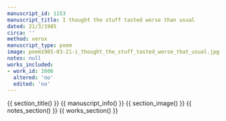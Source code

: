 ```yaml
---
manuscript_id: 1153
manuscript_title: I thought the stuff tasted worse than usual
dated: 21/3/1985
circa: ''
method: xerox
manuscript_type: poem
image: poem1985-03-21-i_thought_the_stuff_tasted_worse_that_usual.jpg
notes: null
works_included:
- work_id: 1606
  altered: 'no'
  edited: 'no'
---
```


{{ section_title() }}
{{ manuscript_info() }}
{{ section_image() }}
{{ notes_section() }}
{{ works_section() }}
